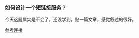 ### 如何设计一个短链接服务？

今天这题属实是不会了，还没学到，贴一篇文章，感觉叙述的很好。

[参考连接](https://cloud.tencent.com/developer/article/1805847)